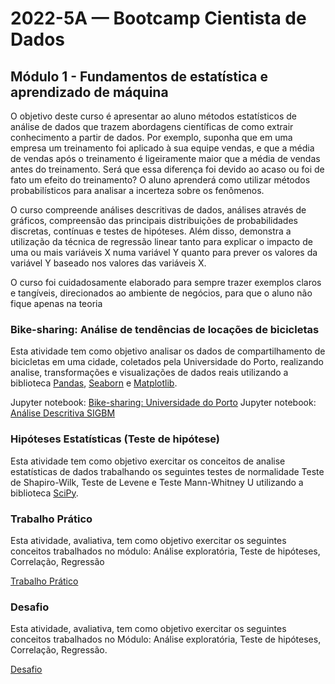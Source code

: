 # 2022-5A — Bootcamp Cientista de Dados

## Módulo 1 - Fundamentos de estatística e aprendizado de máquina

O objetivo deste curso é apresentar ao aluno métodos estatísticos de análise de dados que trazem abordagens científicas
de como extrair conhecimento a partir de dados. Por exemplo, suponha que em uma empresa um treinamento foi aplicado à
sua equipe vendas, e que a média de vendas após o treinamento é ligeiramente maior que a média de vendas antes do
treinamento. Será que essa diferença foi devido ao acaso ou foi de fato um efeito do treinamento? O aluno aprenderá como
utilizar métodos probabilísticos para analisar a incerteza sobre os fenômenos.

O curso compreende análises descritivas de dados, análises através de gráficos, compreensão das principais distribuições
de probabilidades discretas, contínuas e testes de hipóteses. Além disso, demonstra a utilização da técnica de
regressão linear tanto para explicar o impacto de uma ou mais variáveis X numa variável Y quanto para prever os valores
da variável Y baseado nos valores das variáveis X.

O curso foi cuidadosamente elaborado para sempre trazer exemplos claros e tangíveis, direcionados ao ambiente de
negócios, para que o aluno não fique apenas na teoria

### Bike-sharing: Análise de tendências de locações de bicicletas

Esta atividade tem como objetivo analisar os dados de compartilhamento de bicicletas em uma cidade,
coletados pela Universidade do Porto, realizando analise, transformações e visualizações de dados
reais utilizando a biblioteca [Pandas](https://pandas.pydata.org/), [Seaborn](https://seaborn.pydata.org/) e [Matplotlib](https://matplotlib.org/).

Jupyter notebook: [Bike-sharing: Universidade do Porto](bike-sharing.ipynb)
Jupyter notebook: [Análise Descritiva SIGBM](analise_descritiva_SIGBM.ipynb)

### Hipóteses Estatísticas (Teste de hipótese)

Esta atividade tem como objetivo exercitar os conceitos de analise estatísticas de dados
trabalhando os seguintes testes de normalidade Teste de Shapiro-Wilk, Teste de Levene e Teste
Mann-Whitney U utilizando a biblioteca [SciPy](https://scipy.org/).

### Trabalho Prático

Esta atividade, avaliativa, tem como objetivo exercitar os seguintes conceitos trabalhados no módulo: Análise exploratória, Teste de hipóteses, Correlação, Regressão

[Trabalho Prático](TrabalhoPratico)

### Desafio

Esta atividade, avaliativa, tem como objetivo exercitar os seguintes conceitos trabalhados no
Módulo: Análise exploratória, Teste de hipóteses, Correlação, Regressão.

[Desafio](Desafio)
